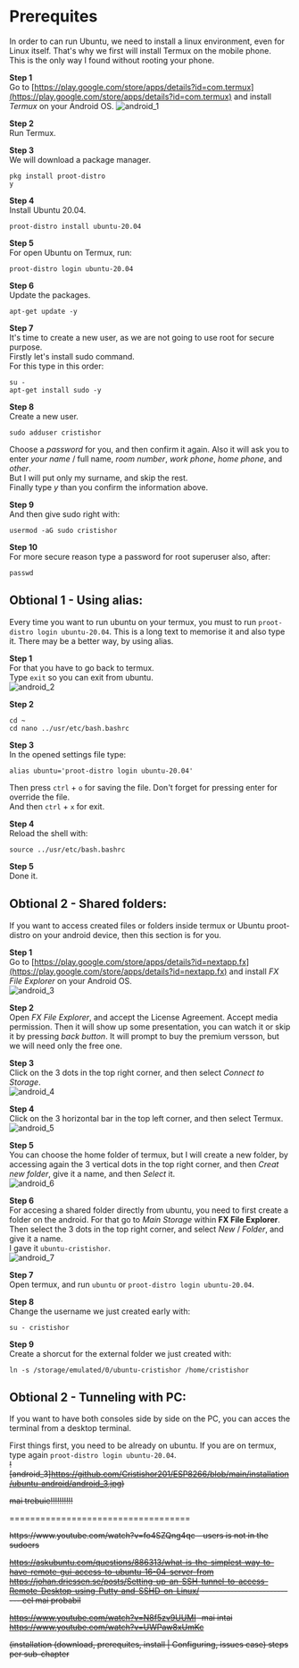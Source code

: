 # Prerequites

In order to can run Ubuntu, we need to install a linux environment, even for Linux itself. That's why we first will install Termux on the mobile phone.<br>
This is the only way I found without rooting your phone.

**Step 1**<br>
Go to [https://play.google.com/store/apps/details?id=com.termux](https://play.google.com/store/apps/details?id=com.termux) and install *Termux* on your Android OS.
![android_1](https://github.com/Cristishor201/ESP8266/blob/main/installation/ubuntu-android/android_1.jpg)

**Step 2**<br>
Run Termux.

**Step 3**<br>
We will download a package manager.<br>

    pkg install proot-distro
	y


**Step 4**<br>
Install Ubuntu 20.04.<br>

	proot-distro install ubuntu-20.04


**Step 5**<br>
For open Ubuntu on Termux, run:<br>

	proot-distro login ubuntu-20.04

**Step 6**<br>
Update the packages.<br>

	apt-get update -y

**Step 7**<br>
It's time to create a new user, as we are not going to use root for secure purpose.<br>
Firstly let's install sudo command.<br>
For this type in this order:<br>

    su -
    apt-get install sudo -y

**Step 8**<br>
Create a new user.<br>

    sudo adduser cristishor

Choose a *password* for you, and then confirm it again. Also it will ask you to enter *your name* / full name, *room number*, *work phone*, *home phone*, and *other*.<br>
But I will put only my surname, and skip the rest.<br>
Finally type *y* than you confirm the information above.

**Step 9**<br>
And then give sudo right with:<br>

    usermod -aG sudo cristishor

**Step 10**<br>
For more secure reason type a password for root superuser also, after:<br>

    passwd


## Obtional 1 - Using alias:

Every time you want to run ubuntu on your termux, you must to run `proot-distro login ubuntu-20.04`. This is a long text to memorise it and also type it. There may be a better way, by using alias.

**Step 1**<br>
For that you have to go back to termux.<br>
Type `exit` so you can exit from ubuntu.<br>
![android_2](https://github.com/Cristishor201/ESP8266/blob/main/installation/ubuntu-android/android_2.jpg)

**Step 2**<br>

	cd ~
	cd nano ../usr/etc/bash.bashrc


**Step 3**<br>
In the opened settings file type:<br>

	alias ubuntu='proot-distro login ubuntu-20.04'


Then press `ctrl` + `o` for saving the file. Don't forget for pressing enter for override the file.<br>
And then `ctrl` + `x` for exit.

**Step 4**<br>
Reload the shell with:<br>

	source ../usr/etc/bash.bashrc

**Step 5**<br>
Done it.<br>


## Obtional 2 - Shared folders:

If you want to access created files or folders inside termux or Ubuntu proot-distro on your android device, then this section is for you.

**Step 1**<br>
Go to [https://play.google.com/store/apps/details?id=nextapp.fx](https://play.google.com/store/apps/details?id=nextapp.fx) and install *FX File Explorer* on your Android OS.<br>
![android_3](https://github.com/Cristishor201/ESP8266/blob/main/installation/ubuntu-android/android_3.jpg)

**Step 2**<br>
Open *FX File Explorer*, and accept the License Agreement. Accept media permission. Then it will show up some presentation, you can watch it or skip it by pressing *back button*. It will prompt to buy the premium versson, but we will need only the free one.

**Step 3**<br>
Click on the 3 dots in the top right corner, and then select *Connect to Storage*.<br>
![android_4](https://github.com/Cristishor201/ESP8266/blob/main/installation/ubuntu-android/android_4.jpg)


**Step 4**<br>
Click on the 3 horizontal bar in the top left corner, and then select Termux.<br>
![android_5](https://github.com/Cristishor201/ESP8266/blob/main/installation/ubuntu-android/android_5.jpg)

**Step 5**<br>
You can choose the home folder of termux, but I will create a new folder, by accessing again the 3 vertical dots in the top right corner, and then *Creat new folder*, give it a name, and then *Select* it.<br>
![android_6](https://github.com/Cristishor201/ESP8266/blob/main/installation/ubuntu-android/android_6.jpg)

**Step 6**<br>
For accesing a shared folder directly from ubuntu, you need to first create a folder on the android. For that go to *Main Storage* within **FX File Explorer**.<br>
Then select the 3 dots in the top right corner, and select *New* / *Folder*, and give it a name.<br>
I gave it `ubuntu-cristishor`.<br>
![android_7](https://github.com/Cristishor201/ESP8266/blob/main/installation/ubuntu-android/android_7.jpg)

**Step 7**<br>
Open termux, and run `ubuntu` or `proot-distro login ubuntu-20.04`.

**Step 8**<br>
Change the username we just created early with:<br>

    su - cristishor

**Step 9**<br>
Create a shorcut for the external folder we just created with:<br>

    ln -s /storage/emulated/0/ubuntu-cristishor /home/cristishor


## Obtional 2 - Tunneling with PC:

If you want to have both consoles side by side on the PC, you can acces the terminal from a desktop terminal.

First things first, you need to be already on ubuntu. If you are on termux, type again `proot-distro login ubuntu-20.04`.<br>
<s>![android_3]https://github.com/Cristishor201/ESP8266/blob/main/installation/ubuntu-android/android_3.jpg)</s>

<s>mai trebuie!!!!!!!!!!</s>

===================================

<s>
https://www.youtube.com/watch?v=fo4SZQng4qc - users is not in the sudoers

https://askubuntu.com/questions/886313/what-is-the-simplest-way-to-have-remote-gui-access-to-ubuntu-16-04-server-from
https://johan.driessen.se/posts/Setting-up-an-SSH-tunnel-to-access-Remote-Desktop-using-Putty-and-SSHD-on-Linux/ --------------------------- cel mai probabil

https://www.youtube.com/watch?v=N8f5zv9UUMI -mai intai
https://www.youtube.com/watch?v=UWPaw8xUmKc
</s>

<s>(installation (download, prerequites, install | Configuring, issues case)
steps per sub-chapter</s>
